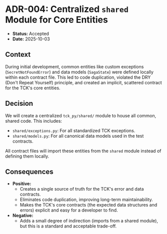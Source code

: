# ADR-004: Centralized `shared` Module for Core Entities

* **Status:** Accepted
* **Date:** 2025-10-03

## Context

During initial development, common entities like custom exceptions (`SecretNotFoundError`) and data models (`SagaState`) were defined locally within each contract file. This led to code duplication, violated the DRY (Don't Repeat Yourself) principle, and created an implicit, scattered contract for the TCK's core entities.

## Decision

We will create a centralized `tck_py/shared/` module to house all common, shared code. This includes:
-   `shared/exceptions.py`: For all standardized TCK exceptions.
-   `shared/models.py`: For all canonical data models used in the test contracts.

All contract files will import these entities from the `shared` module instead of defining them locally.

## Consequences

* **Positive:**
    * Creates a single source of truth for the TCK's error and data contracts.
    * Eliminates code duplication, improving long-term maintainability.
    * Makes the TCK's core contracts (the expected data structures and errors) explicit and easy for a developer to find.
* **Negative:**
    * Adds a small degree of indirection (imports from a shared module), but this is a standard and acceptable trade-off.
